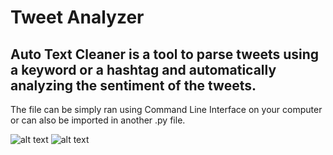 # Tweet Analyzer

## Auto Text Cleaner is a tool to parse tweets using a keyword or a hashtag and automatically analyzing the sentiment of the tweets.
The file can be simply ran using Command Line Interface on your computer or can also be imported in another .py file. 

![alt text](https://github.com/darshth/Vault-The-Code/blob/main/AutoCleaner/images/cleaner_demo1.png)
![alt text](https://github.com/darshth/Vault-The-Code/blob/main/AutoCleaner/images/cleaner_demo2.png)

